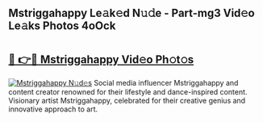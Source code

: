## Mstriggahappy Le𝚊k𝚎d N𝚞𝚍e - Part-mg3 Vid𝚎o Le𝚊ks Photos 4oOck

# <h2><a href="http://fbf9moq.evod.top/?m=Mstriggahappy">🔗 👉🔴 Mstriggahappy Vid𝚎o Ph𝚘t𝚘s</a></h2>

[![Mstriggahappy N𝚞d𝚎s](https://i.imgur.com/8V9OHl7.gif)](http://fbf9moq.evod.top/?m=Mstriggahappy)
Social media influencer Mstriggahappy and content creator renowned for their lifestyle and dance-inspired content. Visionary artist Mstriggahappy, celebrated for their creative genius and innovative approach to art. 
